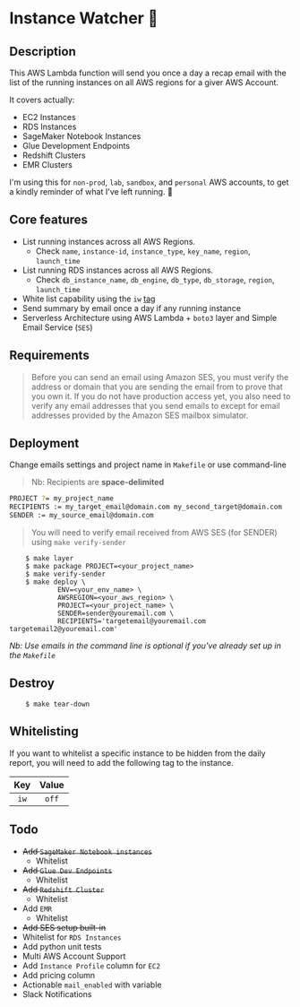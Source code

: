 # Instance Watcher :eyes:

## Description

This AWS Lambda function will send you once a day a recap email with the list of the running instances on all AWS regions for a giver AWS Account.

It covers actually:

- EC2 Instances
- RDS Instances
- SageMaker Notebook Instances
- Glue Development Endpoints
- Redshift Clusters
- EMR Clusters

I'm using this for `non-prod`, `lab`, `sandbox`, and `personal` AWS accounts, to get a kindly reminder of what I've left running. :money_with_wings:

## Core features

* List running instances across all AWS Regions.
  * Check `name`, `instance-id`, `instance_type`, `key_name`, `region`, `launch_time`
* List running RDS instances across all AWS Regions.
  * Check `db_instance_name`, `db_engine`, `db_type`, `db_storage`, `region`, `launch_time`
* White list capability using the `iw` [tag](#Whitelisting)
* Send summary by email once a day if any running instance
* Serverless Architecture using AWS Lambda + `boto3` layer and Simple Email Service (`SES`)

## Requirements

> Before you can send an email using Amazon SES, you must verify the address or domain that you are sending the email from to prove that you own it. If you do not have production access yet, you also need to verify any email addresses that you send emails to except for email addresses provided by the Amazon SES mailbox simulator.

## Deployment

Change emails settings and project name in `Makefile` or use command-line

> Nb: Recipients are **space-delimited**

```bash
PROJECT ?= my_project_name
RECIPIENTS := my_target_email@domain.com my_second_target@domain.com
SENDER := my_source_email@domain.com
```

> You will need to verify email received from AWS SES (for SENDER) using `make verify-sender`

        $ make layer
        $ make package PROJECT=<your_project_name>
        $ make verify-sender
        $ make deploy \
                ENV=<your_env_name> \
                AWSREGION=<your_aws_region> \
                PROJECT=<your_project_name> \
                SENDER=sender@youremail.com \
                RECIPIENTS='targetemail@youremail.com targetemail2@youremail.com'

*Nb: Use emails in the command line is optional if you've already set up in the `Makefile`*

## Destroy

        $ make tear-down

## Whitelisting

If you want to whitelist a specific instance to be hidden from the daily report, you will need to add the following tag to the instance.

| Key | Value |
|:---:|:-----:|
| `iw` | `off` |

## Todo

* ~~Add `SageMaker Notebook instances`~~
  * Whitelist
* ~~Add `Glue Dev Endpoints`~~
  * Whitelist
* ~~Add `Redshift Cluster`~~
  * Whitelist
* Add `EMR`
  * Whitelist
* ~~Add SES setup built-in~~
* Whitelist for `RDS Instances`
* Add python unit tests
* Multi AWS Account Support
* Add `Instance Profile` column for `EC2`
* Add pricing column
* Actionable `mail_enabled` with variable
* Slack Notifications
